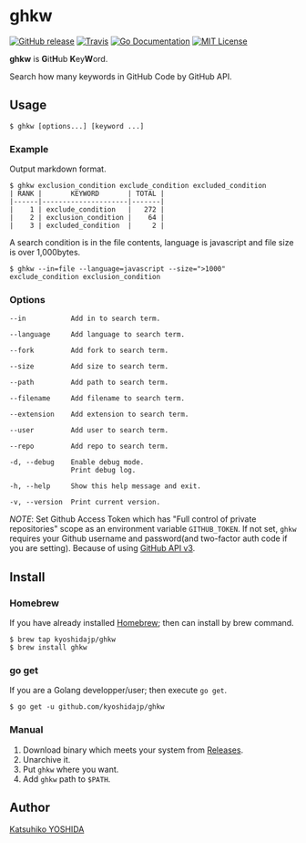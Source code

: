 # ghkw

[![GitHub release](https://img.shields.io/github/release/kyoshidajp/ghkw.svg?style=flat-square)][release]
[![Travis](https://travis-ci.org/kyoshidajp/ghkw.svg?branch=master)](https://travis-ci.org/kyoshidajp/ghkw)
[![Go Documentation](http://img.shields.io/badge/go-documentation-blue.svg?style=flat-square)][godocs]
[![MIT License](http://img.shields.io/badge/license-MIT-blue.svg?style=flat-square)][license]

[release]: https://github.com/kyoshidajp/ghkw/releases
[license]: https://github.com/kyoshidajp/ghkw/blob/master/LICENSE
[godocs]: http://godoc.org/github.com/kyoshidajp/ghkw

**ghkw** is **G**it**H**ub **K**ey**W**ord.

Search how many keywords in GitHub Code by GitHub API.

## Usage

```
$ ghkw [options...] [keyword ...]
```

### Example

Output markdown format.

```
$ ghkw exclusion_condition exclude_condition excluded_condition
| RANK |       KEYWORD       | TOTAL |
|------|---------------------|-------|
|    1 | exclude_condition   |   272 |
|    2 | exclusion_condition |    64 |
|    3 | excluded_condition  |     2 |
```

A search condition is in the file contents, language is javascript and file size is over 1,000bytes.

```
$ ghkw --in=file --language=javascript --size=">1000" exclude_condition exclusion_condition
```

### Options

```
--in           Add in to search term.

--language     Add language to search term.

--fork         Add fork to search term.

--size         Add size to search term.

--path         Add path to search term.

--filename     Add filename to search term.

--extension    Add extension to search term.

--user         Add user to search term.

--repo         Add repo to search term.

-d, --debug    Enable debug mode.
               Print debug log.

-h, --help     Show this help message and exit.

-v, --version  Print current version.
```

*NOTE*: Set Github Access Token which has "Full control of private repositories" scope as an environment variable `GITHUB_TOKEN`. If not set, `ghkw` requires your Github username and password(and two-factor auth code if you are setting). Because of using [GitHub API v3](https://developer.github.com/v3/).

## Install

### Homebrew

If you have already installed [Homebrew](http://brew.sh/); then can install by brew command.

```
$ brew tap kyoshidajp/ghkw
$ brew install ghkw
```

### go get

If you are a Golang developper/user; then execute `go get`.

```
$ go get -u github.com/kyoshidajp/ghkw
```

### Manual

1. Download binary which meets your system from [Releases](release).
1. Unarchive it.
1. Put `ghkw` where you want.
1. Add `ghkw` path to `$PATH`.

## Author

[Katsuhiko YOSHIDA](https://github.com/kyoshidajp)
